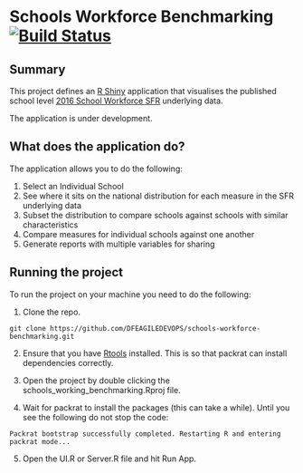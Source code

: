 # Schools Workforce Benchmarking [![Build Status](https://travis-ci.org/DFEAGILEDEVOPS/schools-workforce-benchmarking.svg?branch=master)](https://travis-ci.org/DFEAGILEDEVOPS/schools-workforce-benchmarking)

## Summary

This project defines an [R Shiny](https://shiny.rstudio.com/) application that visualises the published school level [2016 School Workforce SFR](https://www.gov.uk/government/statistics/school-workforce-in-england-november-2016) underlying data.

The application is under development.

## What does the application do?

The application allows you to do the following:

1. Select an Individual School 
2. See where it sits on the national distribution for each measure in the SFR underlying data
3. Subset the distribution to compare schools against schools with similar characteristics 
4. Compare measures for individual schools against one another
5. Generate reports with multiple variables for sharing

## Running the project

To run the project on your machine you need to do the following:

1. Clone the repo.

`git clone https://github.com/DFEAGILEDEVOPS/schools-workforce-benchmarking.git`

2. Ensure that you have [Rtools](https://cran.r-project.org/bin/windows/Rtools/) installed. This is so that packrat can install dependencies correctly.

3. Open the project by double clicking the schools_working_benchmarking.Rproj file.

4. Wait for packrat to install the packages (this can take a while). Until you see the following do not stop the code:

`Packrat bootstrap successfully completed. Restarting R and entering packrat mode...`
   
5. Open the UI.R or Server.R file and hit Run App.    
